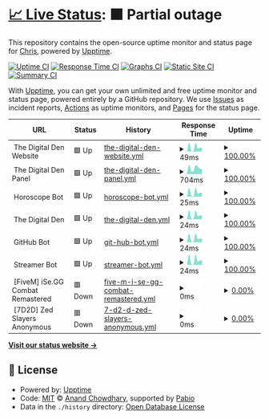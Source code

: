 # [📈 Live Status](https://status.dgden.com): <!--live status--> **🟧 Partial outage**

This repository contains the open-source uptime monitor and status page for [Chris](https://status.dgden.com), powered by [Upptime](https://github.com/upptime/upptime).

[![Uptime CI](https://github.com/chrislenga/status/workflows/Uptime%20CI/badge.svg)](https://github.com/chrislenga/status/actions?query=workflow%3A%22Uptime+CI%22)
[![Response Time CI](https://github.com/chrislenga/status/workflows/Response%20Time%20CI/badge.svg)](https://github.com/chrislenga/status/actions?query=workflow%3A%22Response+Time+CI%22)
[![Graphs CI](https://github.com/chrislenga/status/workflows/Graphs%20CI/badge.svg)](https://github.com/chrislenga/status/actions?query=workflow%3A%22Graphs+CI%22)
[![Static Site CI](https://github.com/chrislenga/status/workflows/Static%20Site%20CI/badge.svg)](https://github.com/chrislenga/status/actions?query=workflow%3A%22Static+Site+CI%22)
[![Summary CI](https://github.com/chrislenga/status/workflows/Summary%20CI/badge.svg)](https://github.com/chrislenga/status/actions?query=workflow%3A%22Summary+CI%22)

With [Upptime](https://upptime.js.org), you can get your own unlimited and free uptime monitor and status page, powered entirely by a GitHub repository. We use [Issues](https://github.com/chrislenga/status/issues) as incident reports, [Actions](https://github.com/chrislenga/status/actions) as uptime monitors, and [Pages](https://status.dgden.com) for the status page.

<!--start: status pages-->
<!-- This summary is generated by Upptime (https://github.com/upptime/upptime) -->
<!-- Do not edit this manually, your changes will be overwritten -->
<!-- prettier-ignore -->
| URL | Status | History | Response Time | Uptime |
| --- | ------ | ------- | ------------- | ------ |
| <img alt="" src="https://icons.duckduckgo.com/ip3/null.ico" height="13"> The Digital Den Website | 🟩 Up | [the-digital-den-website.yml](https://github.com/ChrisLenga/status/commits/HEAD/history/the-digital-den-website.yml) | <details><summary><img alt="Response time graph" src="./graphs/the-digital-den-website/response-time-week.png" height="20"> 49ms</summary><br><a href="https://status.dgden.com/history/the-digital-den-website"><img alt="Response time 57" src="https://img.shields.io/endpoint?url=https%3A%2F%2Fraw.githubusercontent.com%2FChrisLenga%2Fstatus%2FHEAD%2Fapi%2Fthe-digital-den-website%2Fresponse-time.json"></a><br><a href="https://status.dgden.com/history/the-digital-den-website"><img alt="24-hour response time 101" src="https://img.shields.io/endpoint?url=https%3A%2F%2Fraw.githubusercontent.com%2FChrisLenga%2Fstatus%2FHEAD%2Fapi%2Fthe-digital-den-website%2Fresponse-time-day.json"></a><br><a href="https://status.dgden.com/history/the-digital-den-website"><img alt="7-day response time 49" src="https://img.shields.io/endpoint?url=https%3A%2F%2Fraw.githubusercontent.com%2FChrisLenga%2Fstatus%2FHEAD%2Fapi%2Fthe-digital-den-website%2Fresponse-time-week.json"></a><br><a href="https://status.dgden.com/history/the-digital-den-website"><img alt="30-day response time 57" src="https://img.shields.io/endpoint?url=https%3A%2F%2Fraw.githubusercontent.com%2FChrisLenga%2Fstatus%2FHEAD%2Fapi%2Fthe-digital-den-website%2Fresponse-time-month.json"></a><br><a href="https://status.dgden.com/history/the-digital-den-website"><img alt="1-year response time 57" src="https://img.shields.io/endpoint?url=https%3A%2F%2Fraw.githubusercontent.com%2FChrisLenga%2Fstatus%2FHEAD%2Fapi%2Fthe-digital-den-website%2Fresponse-time-year.json"></a></details> | <details><summary><a href="https://status.dgden.com/history/the-digital-den-website">100.00%</a></summary><a href="https://status.dgden.com/history/the-digital-den-website"><img alt="All-time uptime 99.99%" src="https://img.shields.io/endpoint?url=https%3A%2F%2Fraw.githubusercontent.com%2FChrisLenga%2Fstatus%2FHEAD%2Fapi%2Fthe-digital-den-website%2Fuptime.json"></a><br><a href="https://status.dgden.com/history/the-digital-den-website"><img alt="24-hour uptime 100.00%" src="https://img.shields.io/endpoint?url=https%3A%2F%2Fraw.githubusercontent.com%2FChrisLenga%2Fstatus%2FHEAD%2Fapi%2Fthe-digital-den-website%2Fuptime-day.json"></a><br><a href="https://status.dgden.com/history/the-digital-den-website"><img alt="7-day uptime 100.00%" src="https://img.shields.io/endpoint?url=https%3A%2F%2Fraw.githubusercontent.com%2FChrisLenga%2Fstatus%2FHEAD%2Fapi%2Fthe-digital-den-website%2Fuptime-week.json"></a><br><a href="https://status.dgden.com/history/the-digital-den-website"><img alt="30-day uptime 100.00%" src="https://img.shields.io/endpoint?url=https%3A%2F%2Fraw.githubusercontent.com%2FChrisLenga%2Fstatus%2FHEAD%2Fapi%2Fthe-digital-den-website%2Fuptime-month.json"></a><br><a href="https://status.dgden.com/history/the-digital-den-website"><img alt="1-year uptime 99.99%" src="https://img.shields.io/endpoint?url=https%3A%2F%2Fraw.githubusercontent.com%2FChrisLenga%2Fstatus%2FHEAD%2Fapi%2Fthe-digital-den-website%2Fuptime-year.json"></a></details>
| <img alt="" src="https://icons.duckduckgo.com/ip3/null.ico" height="13"> The Digital Den Panel | 🟩 Up | [the-digital-den-panel.yml](https://github.com/ChrisLenga/status/commits/HEAD/history/the-digital-den-panel.yml) | <details><summary><img alt="Response time graph" src="./graphs/the-digital-den-panel/response-time-week.png" height="20"> 704ms</summary><br><a href="https://status.dgden.com/history/the-digital-den-panel"><img alt="Response time 764" src="https://img.shields.io/endpoint?url=https%3A%2F%2Fraw.githubusercontent.com%2FChrisLenga%2Fstatus%2FHEAD%2Fapi%2Fthe-digital-den-panel%2Fresponse-time.json"></a><br><a href="https://status.dgden.com/history/the-digital-den-panel"><img alt="24-hour response time 3673" src="https://img.shields.io/endpoint?url=https%3A%2F%2Fraw.githubusercontent.com%2FChrisLenga%2Fstatus%2FHEAD%2Fapi%2Fthe-digital-den-panel%2Fresponse-time-day.json"></a><br><a href="https://status.dgden.com/history/the-digital-den-panel"><img alt="7-day response time 704" src="https://img.shields.io/endpoint?url=https%3A%2F%2Fraw.githubusercontent.com%2FChrisLenga%2Fstatus%2FHEAD%2Fapi%2Fthe-digital-den-panel%2Fresponse-time-week.json"></a><br><a href="https://status.dgden.com/history/the-digital-den-panel"><img alt="30-day response time 353" src="https://img.shields.io/endpoint?url=https%3A%2F%2Fraw.githubusercontent.com%2FChrisLenga%2Fstatus%2FHEAD%2Fapi%2Fthe-digital-den-panel%2Fresponse-time-month.json"></a><br><a href="https://status.dgden.com/history/the-digital-den-panel"><img alt="1-year response time 764" src="https://img.shields.io/endpoint?url=https%3A%2F%2Fraw.githubusercontent.com%2FChrisLenga%2Fstatus%2FHEAD%2Fapi%2Fthe-digital-den-panel%2Fresponse-time-year.json"></a></details> | <details><summary><a href="https://status.dgden.com/history/the-digital-den-panel">100.00%</a></summary><a href="https://status.dgden.com/history/the-digital-den-panel"><img alt="All-time uptime 100.00%" src="https://img.shields.io/endpoint?url=https%3A%2F%2Fraw.githubusercontent.com%2FChrisLenga%2Fstatus%2FHEAD%2Fapi%2Fthe-digital-den-panel%2Fuptime.json"></a><br><a href="https://status.dgden.com/history/the-digital-den-panel"><img alt="24-hour uptime 100.00%" src="https://img.shields.io/endpoint?url=https%3A%2F%2Fraw.githubusercontent.com%2FChrisLenga%2Fstatus%2FHEAD%2Fapi%2Fthe-digital-den-panel%2Fuptime-day.json"></a><br><a href="https://status.dgden.com/history/the-digital-den-panel"><img alt="7-day uptime 100.00%" src="https://img.shields.io/endpoint?url=https%3A%2F%2Fraw.githubusercontent.com%2FChrisLenga%2Fstatus%2FHEAD%2Fapi%2Fthe-digital-den-panel%2Fuptime-week.json"></a><br><a href="https://status.dgden.com/history/the-digital-den-panel"><img alt="30-day uptime 100.00%" src="https://img.shields.io/endpoint?url=https%3A%2F%2Fraw.githubusercontent.com%2FChrisLenga%2Fstatus%2FHEAD%2Fapi%2Fthe-digital-den-panel%2Fuptime-month.json"></a><br><a href="https://status.dgden.com/history/the-digital-den-panel"><img alt="1-year uptime 100.00%" src="https://img.shields.io/endpoint?url=https%3A%2F%2Fraw.githubusercontent.com%2FChrisLenga%2Fstatus%2FHEAD%2Fapi%2Fthe-digital-den-panel%2Fuptime-year.json"></a></details>
| <img alt="" src="https://icons.duckduckgo.com/ip3/null.ico" height="13"> Horoscope Bot | 🟩 Up | [horoscope-bot.yml](https://github.com/ChrisLenga/status/commits/HEAD/history/horoscope-bot.yml) | <details><summary><img alt="Response time graph" src="./graphs/horoscope-bot/response-time-week.png" height="20"> 25ms</summary><br><a href="https://status.dgden.com/history/horoscope-bot"><img alt="Response time 27" src="https://img.shields.io/endpoint?url=https%3A%2F%2Fraw.githubusercontent.com%2FChrisLenga%2Fstatus%2FHEAD%2Fapi%2Fhoroscope-bot%2Fresponse-time.json"></a><br><a href="https://status.dgden.com/history/horoscope-bot"><img alt="24-hour response time 52" src="https://img.shields.io/endpoint?url=https%3A%2F%2Fraw.githubusercontent.com%2FChrisLenga%2Fstatus%2FHEAD%2Fapi%2Fhoroscope-bot%2Fresponse-time-day.json"></a><br><a href="https://status.dgden.com/history/horoscope-bot"><img alt="7-day response time 25" src="https://img.shields.io/endpoint?url=https%3A%2F%2Fraw.githubusercontent.com%2FChrisLenga%2Fstatus%2FHEAD%2Fapi%2Fhoroscope-bot%2Fresponse-time-week.json"></a><br><a href="https://status.dgden.com/history/horoscope-bot"><img alt="30-day response time 26" src="https://img.shields.io/endpoint?url=https%3A%2F%2Fraw.githubusercontent.com%2FChrisLenga%2Fstatus%2FHEAD%2Fapi%2Fhoroscope-bot%2Fresponse-time-month.json"></a><br><a href="https://status.dgden.com/history/horoscope-bot"><img alt="1-year response time 27" src="https://img.shields.io/endpoint?url=https%3A%2F%2Fraw.githubusercontent.com%2FChrisLenga%2Fstatus%2FHEAD%2Fapi%2Fhoroscope-bot%2Fresponse-time-year.json"></a></details> | <details><summary><a href="https://status.dgden.com/history/horoscope-bot">100.00%</a></summary><a href="https://status.dgden.com/history/horoscope-bot"><img alt="All-time uptime 100.00%" src="https://img.shields.io/endpoint?url=https%3A%2F%2Fraw.githubusercontent.com%2FChrisLenga%2Fstatus%2FHEAD%2Fapi%2Fhoroscope-bot%2Fuptime.json"></a><br><a href="https://status.dgden.com/history/horoscope-bot"><img alt="24-hour uptime 100.00%" src="https://img.shields.io/endpoint?url=https%3A%2F%2Fraw.githubusercontent.com%2FChrisLenga%2Fstatus%2FHEAD%2Fapi%2Fhoroscope-bot%2Fuptime-day.json"></a><br><a href="https://status.dgden.com/history/horoscope-bot"><img alt="7-day uptime 100.00%" src="https://img.shields.io/endpoint?url=https%3A%2F%2Fraw.githubusercontent.com%2FChrisLenga%2Fstatus%2FHEAD%2Fapi%2Fhoroscope-bot%2Fuptime-week.json"></a><br><a href="https://status.dgden.com/history/horoscope-bot"><img alt="30-day uptime 100.00%" src="https://img.shields.io/endpoint?url=https%3A%2F%2Fraw.githubusercontent.com%2FChrisLenga%2Fstatus%2FHEAD%2Fapi%2Fhoroscope-bot%2Fuptime-month.json"></a><br><a href="https://status.dgden.com/history/horoscope-bot"><img alt="1-year uptime 100.00%" src="https://img.shields.io/endpoint?url=https%3A%2F%2Fraw.githubusercontent.com%2FChrisLenga%2Fstatus%2FHEAD%2Fapi%2Fhoroscope-bot%2Fuptime-year.json"></a></details>
| <img alt="" src="https://icons.duckduckgo.com/ip3/null.ico" height="13"> The Digital Den | 🟩 Up | [the-digital-den.yml](https://github.com/ChrisLenga/status/commits/HEAD/history/the-digital-den.yml) | <details><summary><img alt="Response time graph" src="./graphs/the-digital-den/response-time-week.png" height="20"> 24ms</summary><br><a href="https://status.dgden.com/history/the-digital-den"><img alt="Response time 29" src="https://img.shields.io/endpoint?url=https%3A%2F%2Fraw.githubusercontent.com%2FChrisLenga%2Fstatus%2FHEAD%2Fapi%2Fthe-digital-den%2Fresponse-time.json"></a><br><a href="https://status.dgden.com/history/the-digital-den"><img alt="24-hour response time 52" src="https://img.shields.io/endpoint?url=https%3A%2F%2Fraw.githubusercontent.com%2FChrisLenga%2Fstatus%2FHEAD%2Fapi%2Fthe-digital-den%2Fresponse-time-day.json"></a><br><a href="https://status.dgden.com/history/the-digital-den"><img alt="7-day response time 24" src="https://img.shields.io/endpoint?url=https%3A%2F%2Fraw.githubusercontent.com%2FChrisLenga%2Fstatus%2FHEAD%2Fapi%2Fthe-digital-den%2Fresponse-time-week.json"></a><br><a href="https://status.dgden.com/history/the-digital-den"><img alt="30-day response time 26" src="https://img.shields.io/endpoint?url=https%3A%2F%2Fraw.githubusercontent.com%2FChrisLenga%2Fstatus%2FHEAD%2Fapi%2Fthe-digital-den%2Fresponse-time-month.json"></a><br><a href="https://status.dgden.com/history/the-digital-den"><img alt="1-year response time 29" src="https://img.shields.io/endpoint?url=https%3A%2F%2Fraw.githubusercontent.com%2FChrisLenga%2Fstatus%2FHEAD%2Fapi%2Fthe-digital-den%2Fresponse-time-year.json"></a></details> | <details><summary><a href="https://status.dgden.com/history/the-digital-den">100.00%</a></summary><a href="https://status.dgden.com/history/the-digital-den"><img alt="All-time uptime 100.00%" src="https://img.shields.io/endpoint?url=https%3A%2F%2Fraw.githubusercontent.com%2FChrisLenga%2Fstatus%2FHEAD%2Fapi%2Fthe-digital-den%2Fuptime.json"></a><br><a href="https://status.dgden.com/history/the-digital-den"><img alt="24-hour uptime 100.00%" src="https://img.shields.io/endpoint?url=https%3A%2F%2Fraw.githubusercontent.com%2FChrisLenga%2Fstatus%2FHEAD%2Fapi%2Fthe-digital-den%2Fuptime-day.json"></a><br><a href="https://status.dgden.com/history/the-digital-den"><img alt="7-day uptime 100.00%" src="https://img.shields.io/endpoint?url=https%3A%2F%2Fraw.githubusercontent.com%2FChrisLenga%2Fstatus%2FHEAD%2Fapi%2Fthe-digital-den%2Fuptime-week.json"></a><br><a href="https://status.dgden.com/history/the-digital-den"><img alt="30-day uptime 100.00%" src="https://img.shields.io/endpoint?url=https%3A%2F%2Fraw.githubusercontent.com%2FChrisLenga%2Fstatus%2FHEAD%2Fapi%2Fthe-digital-den%2Fuptime-month.json"></a><br><a href="https://status.dgden.com/history/the-digital-den"><img alt="1-year uptime 100.00%" src="https://img.shields.io/endpoint?url=https%3A%2F%2Fraw.githubusercontent.com%2FChrisLenga%2Fstatus%2FHEAD%2Fapi%2Fthe-digital-den%2Fuptime-year.json"></a></details>
| <img alt="" src="https://icons.duckduckgo.com/ip3/null.ico" height="13"> GitHub Bot | 🟩 Up | [git-hub-bot.yml](https://github.com/ChrisLenga/status/commits/HEAD/history/git-hub-bot.yml) | <details><summary><img alt="Response time graph" src="./graphs/git-hub-bot/response-time-week.png" height="20"> 24ms</summary><br><a href="https://status.dgden.com/history/git-hub-bot"><img alt="Response time 27" src="https://img.shields.io/endpoint?url=https%3A%2F%2Fraw.githubusercontent.com%2FChrisLenga%2Fstatus%2FHEAD%2Fapi%2Fgit-hub-bot%2Fresponse-time.json"></a><br><a href="https://status.dgden.com/history/git-hub-bot"><img alt="24-hour response time 52" src="https://img.shields.io/endpoint?url=https%3A%2F%2Fraw.githubusercontent.com%2FChrisLenga%2Fstatus%2FHEAD%2Fapi%2Fgit-hub-bot%2Fresponse-time-day.json"></a><br><a href="https://status.dgden.com/history/git-hub-bot"><img alt="7-day response time 24" src="https://img.shields.io/endpoint?url=https%3A%2F%2Fraw.githubusercontent.com%2FChrisLenga%2Fstatus%2FHEAD%2Fapi%2Fgit-hub-bot%2Fresponse-time-week.json"></a><br><a href="https://status.dgden.com/history/git-hub-bot"><img alt="30-day response time 26" src="https://img.shields.io/endpoint?url=https%3A%2F%2Fraw.githubusercontent.com%2FChrisLenga%2Fstatus%2FHEAD%2Fapi%2Fgit-hub-bot%2Fresponse-time-month.json"></a><br><a href="https://status.dgden.com/history/git-hub-bot"><img alt="1-year response time 27" src="https://img.shields.io/endpoint?url=https%3A%2F%2Fraw.githubusercontent.com%2FChrisLenga%2Fstatus%2FHEAD%2Fapi%2Fgit-hub-bot%2Fresponse-time-year.json"></a></details> | <details><summary><a href="https://status.dgden.com/history/git-hub-bot">100.00%</a></summary><a href="https://status.dgden.com/history/git-hub-bot"><img alt="All-time uptime 100.00%" src="https://img.shields.io/endpoint?url=https%3A%2F%2Fraw.githubusercontent.com%2FChrisLenga%2Fstatus%2FHEAD%2Fapi%2Fgit-hub-bot%2Fuptime.json"></a><br><a href="https://status.dgden.com/history/git-hub-bot"><img alt="24-hour uptime 100.00%" src="https://img.shields.io/endpoint?url=https%3A%2F%2Fraw.githubusercontent.com%2FChrisLenga%2Fstatus%2FHEAD%2Fapi%2Fgit-hub-bot%2Fuptime-day.json"></a><br><a href="https://status.dgden.com/history/git-hub-bot"><img alt="7-day uptime 100.00%" src="https://img.shields.io/endpoint?url=https%3A%2F%2Fraw.githubusercontent.com%2FChrisLenga%2Fstatus%2FHEAD%2Fapi%2Fgit-hub-bot%2Fuptime-week.json"></a><br><a href="https://status.dgden.com/history/git-hub-bot"><img alt="30-day uptime 100.00%" src="https://img.shields.io/endpoint?url=https%3A%2F%2Fraw.githubusercontent.com%2FChrisLenga%2Fstatus%2FHEAD%2Fapi%2Fgit-hub-bot%2Fuptime-month.json"></a><br><a href="https://status.dgden.com/history/git-hub-bot"><img alt="1-year uptime 100.00%" src="https://img.shields.io/endpoint?url=https%3A%2F%2Fraw.githubusercontent.com%2FChrisLenga%2Fstatus%2FHEAD%2Fapi%2Fgit-hub-bot%2Fuptime-year.json"></a></details>
| <img alt="" src="https://icons.duckduckgo.com/ip3/null.ico" height="13"> Streamer Bot | 🟩 Up | [streamer-bot.yml](https://github.com/ChrisLenga/status/commits/HEAD/history/streamer-bot.yml) | <details><summary><img alt="Response time graph" src="./graphs/streamer-bot/response-time-week.png" height="20"> 24ms</summary><br><a href="https://status.dgden.com/history/streamer-bot"><img alt="Response time 27" src="https://img.shields.io/endpoint?url=https%3A%2F%2Fraw.githubusercontent.com%2FChrisLenga%2Fstatus%2FHEAD%2Fapi%2Fstreamer-bot%2Fresponse-time.json"></a><br><a href="https://status.dgden.com/history/streamer-bot"><img alt="24-hour response time 54" src="https://img.shields.io/endpoint?url=https%3A%2F%2Fraw.githubusercontent.com%2FChrisLenga%2Fstatus%2FHEAD%2Fapi%2Fstreamer-bot%2Fresponse-time-day.json"></a><br><a href="https://status.dgden.com/history/streamer-bot"><img alt="7-day response time 24" src="https://img.shields.io/endpoint?url=https%3A%2F%2Fraw.githubusercontent.com%2FChrisLenga%2Fstatus%2FHEAD%2Fapi%2Fstreamer-bot%2Fresponse-time-week.json"></a><br><a href="https://status.dgden.com/history/streamer-bot"><img alt="30-day response time 26" src="https://img.shields.io/endpoint?url=https%3A%2F%2Fraw.githubusercontent.com%2FChrisLenga%2Fstatus%2FHEAD%2Fapi%2Fstreamer-bot%2Fresponse-time-month.json"></a><br><a href="https://status.dgden.com/history/streamer-bot"><img alt="1-year response time 27" src="https://img.shields.io/endpoint?url=https%3A%2F%2Fraw.githubusercontent.com%2FChrisLenga%2Fstatus%2FHEAD%2Fapi%2Fstreamer-bot%2Fresponse-time-year.json"></a></details> | <details><summary><a href="https://status.dgden.com/history/streamer-bot">100.00%</a></summary><a href="https://status.dgden.com/history/streamer-bot"><img alt="All-time uptime 100.00%" src="https://img.shields.io/endpoint?url=https%3A%2F%2Fraw.githubusercontent.com%2FChrisLenga%2Fstatus%2FHEAD%2Fapi%2Fstreamer-bot%2Fuptime.json"></a><br><a href="https://status.dgden.com/history/streamer-bot"><img alt="24-hour uptime 100.00%" src="https://img.shields.io/endpoint?url=https%3A%2F%2Fraw.githubusercontent.com%2FChrisLenga%2Fstatus%2FHEAD%2Fapi%2Fstreamer-bot%2Fuptime-day.json"></a><br><a href="https://status.dgden.com/history/streamer-bot"><img alt="7-day uptime 100.00%" src="https://img.shields.io/endpoint?url=https%3A%2F%2Fraw.githubusercontent.com%2FChrisLenga%2Fstatus%2FHEAD%2Fapi%2Fstreamer-bot%2Fuptime-week.json"></a><br><a href="https://status.dgden.com/history/streamer-bot"><img alt="30-day uptime 100.00%" src="https://img.shields.io/endpoint?url=https%3A%2F%2Fraw.githubusercontent.com%2FChrisLenga%2Fstatus%2FHEAD%2Fapi%2Fstreamer-bot%2Fuptime-month.json"></a><br><a href="https://status.dgden.com/history/streamer-bot"><img alt="1-year uptime 100.00%" src="https://img.shields.io/endpoint?url=https%3A%2F%2Fraw.githubusercontent.com%2FChrisLenga%2Fstatus%2FHEAD%2Fapi%2Fstreamer-bot%2Fuptime-year.json"></a></details>
| <img alt="" src="https://icons.duckduckgo.com/ip3/null.ico" height="13"> [FiveM] iSe.GG Combat Remastered | 🟥 Down | [five-m-i-se-gg-combat-remastered.yml](https://github.com/ChrisLenga/status/commits/HEAD/history/five-m-i-se-gg-combat-remastered.yml) | <details><summary><img alt="Response time graph" src="./graphs/five-m-i-se-gg-combat-remastered/response-time-week.png" height="20"> 0ms</summary><br><a href="https://status.dgden.com/history/five-m-i-se-gg-combat-remastered"><img alt="Response time 26" src="https://img.shields.io/endpoint?url=https%3A%2F%2Fraw.githubusercontent.com%2FChrisLenga%2Fstatus%2FHEAD%2Fapi%2Ffive-m-i-se-gg-combat-remastered%2Fresponse-time.json"></a><br><a href="https://status.dgden.com/history/five-m-i-se-gg-combat-remastered"><img alt="24-hour response time 0" src="https://img.shields.io/endpoint?url=https%3A%2F%2Fraw.githubusercontent.com%2FChrisLenga%2Fstatus%2FHEAD%2Fapi%2Ffive-m-i-se-gg-combat-remastered%2Fresponse-time-day.json"></a><br><a href="https://status.dgden.com/history/five-m-i-se-gg-combat-remastered"><img alt="7-day response time 0" src="https://img.shields.io/endpoint?url=https%3A%2F%2Fraw.githubusercontent.com%2FChrisLenga%2Fstatus%2FHEAD%2Fapi%2Ffive-m-i-se-gg-combat-remastered%2Fresponse-time-week.json"></a><br><a href="https://status.dgden.com/history/five-m-i-se-gg-combat-remastered"><img alt="30-day response time 0" src="https://img.shields.io/endpoint?url=https%3A%2F%2Fraw.githubusercontent.com%2FChrisLenga%2Fstatus%2FHEAD%2Fapi%2Ffive-m-i-se-gg-combat-remastered%2Fresponse-time-month.json"></a><br><a href="https://status.dgden.com/history/five-m-i-se-gg-combat-remastered"><img alt="1-year response time 26" src="https://img.shields.io/endpoint?url=https%3A%2F%2Fraw.githubusercontent.com%2FChrisLenga%2Fstatus%2FHEAD%2Fapi%2Ffive-m-i-se-gg-combat-remastered%2Fresponse-time-year.json"></a></details> | <details><summary><a href="https://status.dgden.com/history/five-m-i-se-gg-combat-remastered">0.00%</a></summary><a href="https://status.dgden.com/history/five-m-i-se-gg-combat-remastered"><img alt="All-time uptime 38.71%" src="https://img.shields.io/endpoint?url=https%3A%2F%2Fraw.githubusercontent.com%2FChrisLenga%2Fstatus%2FHEAD%2Fapi%2Ffive-m-i-se-gg-combat-remastered%2Fuptime.json"></a><br><a href="https://status.dgden.com/history/five-m-i-se-gg-combat-remastered"><img alt="24-hour uptime 0.00%" src="https://img.shields.io/endpoint?url=https%3A%2F%2Fraw.githubusercontent.com%2FChrisLenga%2Fstatus%2FHEAD%2Fapi%2Ffive-m-i-se-gg-combat-remastered%2Fuptime-day.json"></a><br><a href="https://status.dgden.com/history/five-m-i-se-gg-combat-remastered"><img alt="7-day uptime 0.00%" src="https://img.shields.io/endpoint?url=https%3A%2F%2Fraw.githubusercontent.com%2FChrisLenga%2Fstatus%2FHEAD%2Fapi%2Ffive-m-i-se-gg-combat-remastered%2Fuptime-week.json"></a><br><a href="https://status.dgden.com/history/five-m-i-se-gg-combat-remastered"><img alt="30-day uptime 0.00%" src="https://img.shields.io/endpoint?url=https%3A%2F%2Fraw.githubusercontent.com%2FChrisLenga%2Fstatus%2FHEAD%2Fapi%2Ffive-m-i-se-gg-combat-remastered%2Fuptime-month.json"></a><br><a href="https://status.dgden.com/history/five-m-i-se-gg-combat-remastered"><img alt="1-year uptime 38.71%" src="https://img.shields.io/endpoint?url=https%3A%2F%2Fraw.githubusercontent.com%2FChrisLenga%2Fstatus%2FHEAD%2Fapi%2Ffive-m-i-se-gg-combat-remastered%2Fuptime-year.json"></a></details>
| <img alt="" src="https://icons.duckduckgo.com/ip3/null.ico" height="13"> [7D2D] Zed Slayers Anonymous | 🟥 Down | [7-d2-d-zed-slayers-anonymous.yml](https://github.com/ChrisLenga/status/commits/HEAD/history/7-d2-d-zed-slayers-anonymous.yml) | <details><summary><img alt="Response time graph" src="./graphs/7-d2-d-zed-slayers-anonymous/response-time-week.png" height="20"> 0ms</summary><br><a href="https://status.dgden.com/history/7-d2-d-zed-slayers-anonymous"><img alt="Response time 36" src="https://img.shields.io/endpoint?url=https%3A%2F%2Fraw.githubusercontent.com%2FChrisLenga%2Fstatus%2FHEAD%2Fapi%2F7-d2-d-zed-slayers-anonymous%2Fresponse-time.json"></a><br><a href="https://status.dgden.com/history/7-d2-d-zed-slayers-anonymous"><img alt="24-hour response time 0" src="https://img.shields.io/endpoint?url=https%3A%2F%2Fraw.githubusercontent.com%2FChrisLenga%2Fstatus%2FHEAD%2Fapi%2F7-d2-d-zed-slayers-anonymous%2Fresponse-time-day.json"></a><br><a href="https://status.dgden.com/history/7-d2-d-zed-slayers-anonymous"><img alt="7-day response time 0" src="https://img.shields.io/endpoint?url=https%3A%2F%2Fraw.githubusercontent.com%2FChrisLenga%2Fstatus%2FHEAD%2Fapi%2F7-d2-d-zed-slayers-anonymous%2Fresponse-time-week.json"></a><br><a href="https://status.dgden.com/history/7-d2-d-zed-slayers-anonymous"><img alt="30-day response time 0" src="https://img.shields.io/endpoint?url=https%3A%2F%2Fraw.githubusercontent.com%2FChrisLenga%2Fstatus%2FHEAD%2Fapi%2F7-d2-d-zed-slayers-anonymous%2Fresponse-time-month.json"></a><br><a href="https://status.dgden.com/history/7-d2-d-zed-slayers-anonymous"><img alt="1-year response time 36" src="https://img.shields.io/endpoint?url=https%3A%2F%2Fraw.githubusercontent.com%2FChrisLenga%2Fstatus%2FHEAD%2Fapi%2F7-d2-d-zed-slayers-anonymous%2Fresponse-time-year.json"></a></details> | <details><summary><a href="https://status.dgden.com/history/7-d2-d-zed-slayers-anonymous">0.00%</a></summary><a href="https://status.dgden.com/history/7-d2-d-zed-slayers-anonymous"><img alt="All-time uptime 16.57%" src="https://img.shields.io/endpoint?url=https%3A%2F%2Fraw.githubusercontent.com%2FChrisLenga%2Fstatus%2FHEAD%2Fapi%2F7-d2-d-zed-slayers-anonymous%2Fuptime.json"></a><br><a href="https://status.dgden.com/history/7-d2-d-zed-slayers-anonymous"><img alt="24-hour uptime 0.00%" src="https://img.shields.io/endpoint?url=https%3A%2F%2Fraw.githubusercontent.com%2FChrisLenga%2Fstatus%2FHEAD%2Fapi%2F7-d2-d-zed-slayers-anonymous%2Fuptime-day.json"></a><br><a href="https://status.dgden.com/history/7-d2-d-zed-slayers-anonymous"><img alt="7-day uptime 0.00%" src="https://img.shields.io/endpoint?url=https%3A%2F%2Fraw.githubusercontent.com%2FChrisLenga%2Fstatus%2FHEAD%2Fapi%2F7-d2-d-zed-slayers-anonymous%2Fuptime-week.json"></a><br><a href="https://status.dgden.com/history/7-d2-d-zed-slayers-anonymous"><img alt="30-day uptime 0.00%" src="https://img.shields.io/endpoint?url=https%3A%2F%2Fraw.githubusercontent.com%2FChrisLenga%2Fstatus%2FHEAD%2Fapi%2F7-d2-d-zed-slayers-anonymous%2Fuptime-month.json"></a><br><a href="https://status.dgden.com/history/7-d2-d-zed-slayers-anonymous"><img alt="1-year uptime 16.57%" src="https://img.shields.io/endpoint?url=https%3A%2F%2Fraw.githubusercontent.com%2FChrisLenga%2Fstatus%2FHEAD%2Fapi%2F7-d2-d-zed-slayers-anonymous%2Fuptime-year.json"></a></details>

<!--end: status pages-->

[**Visit our status website →**](https://status.dgden.com)

## 📄 License

- Powered by: [Upptime](https://github.com/upptime/upptime)
- Code: [MIT](./LICENSE) © [Anand Chowdhary](https://anandchowdhary.com), supported by [Pabio](https://pabio.com)
- Data in the `./history` directory: [Open Database License](https://opendatacommons.org/licenses/odbl/1-0/)
